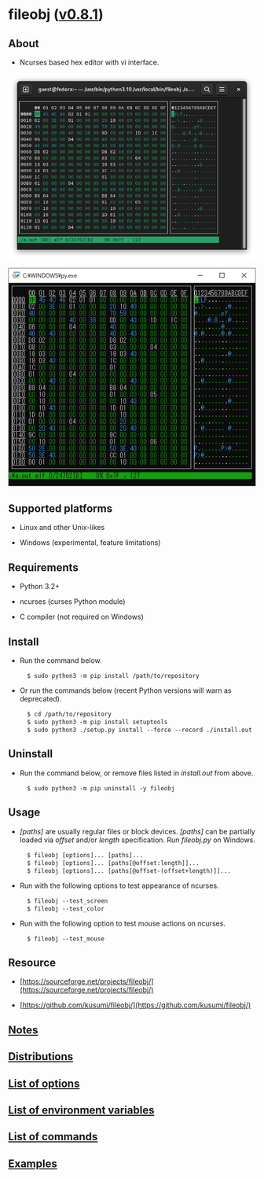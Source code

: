 # fileobj ([v0.8.1](https://github.com/kusumi/fileobj/releases/tag/v0.8.1))

## About

+ Ncurses based hex editor with vi interface.

![fileobj-linux](https://raw.githubusercontent.com/kusumi/__misc/master/fileobj/v0.8.0/linux.png)

![fileobj-windows](https://raw.githubusercontent.com/kusumi/__misc/master/fileobj/v0.8.0/windows.png)

## Supported platforms

+ Linux and other Unix-likes

+ Windows (experimental, feature limitations)

## Requirements

+ Python 3.2+

+ ncurses (curses Python module)

+ C compiler (not required on Windows)

## Install

+ Run the command below.

        $ sudo python3 -m pip install /path/to/repository

+ Or run the commands below (recent Python versions will warn as deprecated).

        $ cd /path/to/repository
        $ sudo python3 -m pip install setuptools
        $ sudo python3 ./setup.py install --force --record ./install.out

## Uninstall

+ Run the command below, or remove files listed in *install.out* from above.

        $ sudo python3 -m pip uninstall -y fileobj

## Usage

+ *[paths]* are usually regular files or block devices. *[paths]* can be partially loaded via *offset* and/or *length* specification. Run *fileobj.py* on Windows.

        $ fileobj [options]... [paths]...
        $ fileobj [options]... [paths[@offset:length]]...
        $ fileobj [options]... [paths[@offset-(offset+length)]]...

+ Run with the following options to test appearance of ncurses.

        $ fileobj --test_screen
        $ fileobj --test_color

+ Run with the following option to test mouse actions on ncurses.

        $ fileobj --test_mouse

## Resource

+ [https://sourceforge.net/projects/fileobj/](https://sourceforge.net/projects/fileobj/)

+ [https://github.com/kusumi/fileobj/](https://github.com/kusumi/fileobj/)

## [Notes](doc/README.notes.md)

## [Distributions](doc/README.distributions.md)

## [List of options](doc/README.list_of_options.md)

## [List of environment variables](doc/README.list_of_environment_variables.md)

## [List of commands](doc/README.list_of_commands.md)

## [Examples](doc/README.examples.md)
